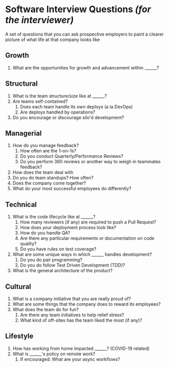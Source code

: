 # Software Interview Questions _(for the interviewer)_
A set of questions that you can ask prospective employers to paint a clearer picture of what life at that company looks like

## Growth

1. What are the opportunities for growth and advancement within ______?

## Structural

1. What is the team structure/size like at ______?
1. Are teams self-contained?
    1. Does each team handle its own deploys (a la DevOps)
    1. Are deploys handled by operations?
1. Do you encourage or discourage silo'd development?

## Managerial

1. How do you manage feedback?
    1. How often are the 1-on-1s?
    1. Do you conduct Quarterly/Performance Reviews?
    1. Do you perform 360 reviews or another way to weigh in teammates feedback?
1. How does the team deal with 
1. Do you do team standups? How often?
1. Does the company come together?
1. What do your most successful employees do differently?

## Technical

1. What is the code lifecycle like at ______?
    1. How many reviewers (if any) are required to push a Pull Request?
    1. How does your deployment process look like?
    1. How do you handle QA?
    1. Are there any particular requirements or documentation on code quality?
    1. Do you have rules on test coverage?
1. What are some unique ways in which ______ handles development?
    1. Do you do pair programming?
    1. Do you do follow Test Driven Development (TDD)?
1. What is the general architecture of the product?

## Cultural

1. What is a company initiative that you are really proud of?
1. What are some things that the company does to reward its employees?
1. What does the team do for fun?
    1. Are there any team initiatives to help relief stress?
    1. What kind of off-sites has the team liked the most (if any)?

## Lifestyle

1. How has working from home impacted ______? (COVID-19 related)
1. What is ______'s policy on remote work?
    1. If encouraged: What are your async workflows? 
